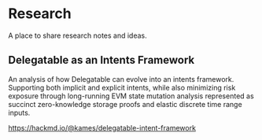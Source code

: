 # Research

A place to share research notes and ideas.

## Delegatable as an Intents Framework
An analysis of how Delegatable can evolve into an intents framework. Supporting both implicit and explicit intents, while also minimizing risk exposure through long-running EVM state mutation analysis represented as succinct zero-knowledge storage proofs and elastic discrete time range inputs.

https://hackmd.io/@kames/delegatable-intent-framework
